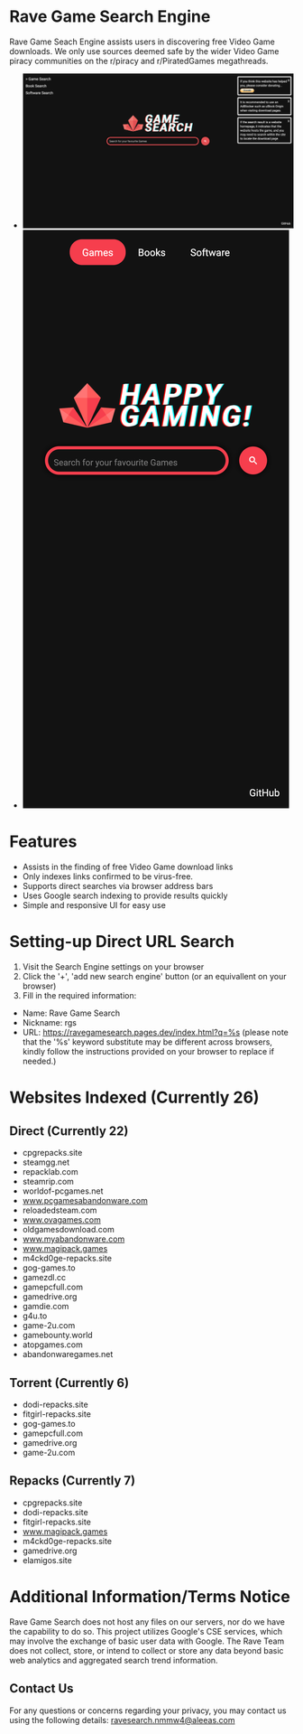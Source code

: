 # Rave Game Search Engine
Rave Game Seach Engine assists users in discovering free Video Game downloads.
We only use sources deemed safe by the wider Video Game piracy communities on the r/piracy and r/PiratedGames megathreads.

- ![Screenshot of Rave Game Search Engine Homepage](img/ravesearch.png)
- ![Screenshot of Rave Game Search Engine Mobile Homepage](img/ravesearch-mobile.png)

# Features
- Assists in the finding of free Video Game download links
- Only indexes links confirmed to be virus-free.
- Supports direct searches via browser address bars
- Uses Google search indexing to provide results quickly
- Simple and responsive UI for easy use

# Setting-up Direct URL Search
1. Visit the Search Engine settings on your browser
2. Click the '+', 'add new search engine' button (or an equivallent on your browser)
3. Fill in the required information:
  - Name: Rave Game Search
  - Nickname: rgs
  - URL: https://ravegamesearch.pages.dev/index.html?q=%s (please note that the '%s' keyword substitute may be different across browsers, kindly follow the instructions provided on your browser to replace if needed.) 

# Websites Indexed (Currently 26)
## Direct (Currently 22)
- cpgrepacks.site
- steamgg.net
- repacklab.com
- steamrip.com
- worldof-pcgames.net
- www.pcgamesabandonware.com
- reloadedsteam.com
- www.ovagames.com
- oldgamesdownload.com
- www.myabandonware.com
- www.magipack.games
- m4ckd0ge-repacks.site
- gog-games.to
- gamezdl.cc
- gamepcfull.com
- gamedrive.org
- gamdie.com
- g4u.to
- game-2u.com
- gamebounty.world
- atopgames.com
- abandonwaregames.net
## Torrent (Currently 6)
- dodi-repacks.site
- fitgirl-repacks.site
- gog-games.to
- gamepcfull.com
- gamedrive.org
- game-2u.com
## Repacks (Currently 7)
- cpgrepacks.site
- dodi-repacks.site
- fitgirl-repacks.site
- www.magipack.games
- m4ckd0ge-repacks.site
- gamedrive.org
- elamigos.site

# Additional Information/Terms Notice
Rave Game Search does not host any files on our servers, nor do we have the capability to do so. 
This project utilizes Google's CSE services, which may involve the exchange of basic user data with Google. The Rave Team does not collect, store, or intend to collect or store any data beyond basic web analytics and aggregated search trend information.

## Contact Us
For any questions or concerns regarding your privacy, you may contact us using the following details:
ravesearch.nmmw4@aleeas.com